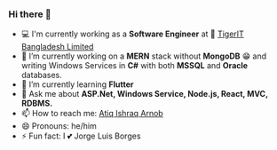 ### Hi there 👋
- 💻 I'm currently working as a <b>Software Engineer</b> at 🐯 <a href="http://www.tigerit.com/">TigerIT Bangladesh Limited</a>
- 🔭 I’m currently working on a <b>MERN</b> stack without <b>MongoDB</b> 😁 and writing Windows Services in <b>C#</b> with both <b>MSSQL</b> and <b>Oracle</b> databases.
- 🌱 I’m currently learning <b>Flutter</b>
- 💬 Ask me about <b>ASP.Net, Windows Service, Node.js, React, MVC, RDBMS.</b> 
- 📫 How to reach me: <a href="https://www.linkedin.com/in/atiq-ishraq-arnob/">Atiq Ishraq Arnob</a>
- 😄 Pronouns: he/him
- ⚡ Fun fact: I 💕 Jorge Luis Borges

<!--
**or-nob/or-nob** is a ✨ _special_ ✨ repository because its `README.md` (this file) appears on your GitHub profile.

Here are some ideas to get you started:

- 🔭 I’m currently working on ...
- 🌱 I’m currently learning ...
- 👯 I’m looking to collaborate on ...
- 🤔 I’m looking for help with ...
- 💬 Ask me about ...
- 📫 How to reach me: ...
- 😄 Pronouns: ...
- ⚡ Fun fact: ...
-->
